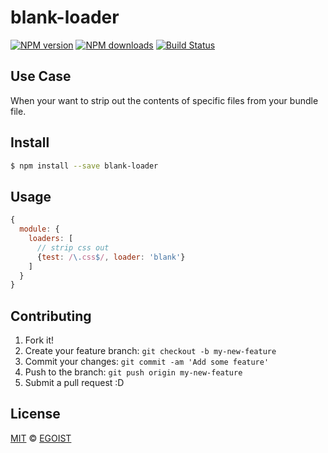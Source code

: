 # blank-loader

[![NPM version](https://img.shields.io/npm/v/blank-loader.svg?style=flat-square)](https://npmjs.com/package/blank-loader) [![NPM downloads](https://img.shields.io/npm/dm/blank-loader.svg?style=flat-square)](https://npmjs.com/package/blank-loader) [![Build Status](https://img.shields.io/circleci/project/egoist/blank-loader/master.svg?style=flat-square)](https://circleci.com/gh/egoist/blank-loader)

## Use Case

When your want to strip out the contents of specific files from your bundle file.

## Install

```bash
$ npm install --save blank-loader
```

## Usage

```js
{
  module: {
    loaders: [
      // strip css out
      {test: /\.css$/, loader: 'blank'}
    ]
  }
}
```

## Contributing

1. Fork it!
2. Create your feature branch: `git checkout -b my-new-feature`
3. Commit your changes: `git commit -am 'Add some feature'`
4. Push to the branch: `git push origin my-new-feature`
5. Submit a pull request :D

## License

[MIT](https://egoist.mit-license.org/) © [EGOIST](https://github.com/egoist)
